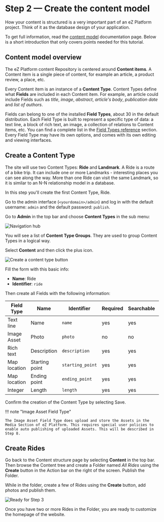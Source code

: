 # Step 2 — Create the content model

How your content is structured is a very important part of an eZ Platform project. Think of it as the database design of your application.

To get full information, read the [content model](../../guide/content_model.md) documentation page.
Below is a short introduction that only covers points needed for this tutorial.

## Content model overview

The eZ Platform content Repository is centered around **Content items**. A Content item is a single piece of content, for example an article, a product review, a place, etc.

Every Content item is an instance of a **Content Type**. Content Types define what **Fields** are included in each Content item.
For example, an article could include Fields such as *title*, *image*, *abstract*, *article's body*, *publication date* and *list of authors*.

Fields can belong to one of the installed **Field Types**, about 30 in the default distribution.
Each Field Type is built to represent a specific type of data: a text line, a block of rich text, an image, a collection of relations to Content items, etc.
You can find a complete list in the [Field Types reference](../../api/field_type_reference.md) section.
Every Field Type may have its own options, and comes with its own editing and viewing interfaces.

## Create a Content Type

The site will use two Content Types: **Ride** and **Landmark**.
A Ride is a route of a bike trip. It can include one or more Landmarks - interesting places you can see along the way.
More than one Ride can visit the same Landmark, so it is similar to an N-N relationship model in a database.

In this step you'll create the first Content Type, Ride.

Go to the admin interface (`<yourdomain>/admin`) and log in with the default username: `admin` and the default password: `publish`. 

Go to **Admin** in the top bar and choose **Content Types** in the sub menu:

![Navigation hub](img/bike_tutorial_nav_hub.png)

You will see a list of **Content Type Groups**. They are used to group Content Types in a logical way.

Select **Content** and then click the plus icon. 

![Create a content type button](img/bike_tutorial_create_content_type.png)

Fill the form with this basic info: 

- **Name**: Ride
- **Identifier**: `ride`

Then create all Fields with the following information: 

| Field Type   | Name             | Identifier       |  Required | Searchable | Translatable |
| ------------ | ---------------- | ---------------- | --------- | ---------- | ------------ |
| Text line    | Name             | `name`           | yes       | yes        | yes          |
| Image Asset  | Photo            | `photo`          | no        | no         | no           |
| Rich text    | Description      | `description`    | yes       | yes        | yes          |
| Map location | Starting point   | `starting_point` | yes       | yes        | no           |
| Map location | Ending point     | `ending_point`   | yes       | yes        | no           |
| Integer      | Length           | `length`         | yes       | yes        | no           |

Confirm the creation of the Content Type by selecting Save.

!!! note "Image Asset Field Type"

    The Image Asset Field Type does upload and store the Assets in the Media Section of eZ Platform. This requires special user policies to enable auto publishing of uploaded Assets. This will be described in Step 8.

## Create Rides

Go back to the Content structure page by selecting **Content** in the top bar. 
Then browse the Content tree and create a Folder named *All Rides* using the **Create** button in the Action bar on the right of the screen. 
Publish the Folder.

While in the folder, create a few of Rides using the **Create** button, add photos and publish them.

![Ready for Step 3](img/bike_tutorial_all_rides_admin.png)

Once you have two or more Rides in the Folder, you are ready to customize the homepage of the website.
